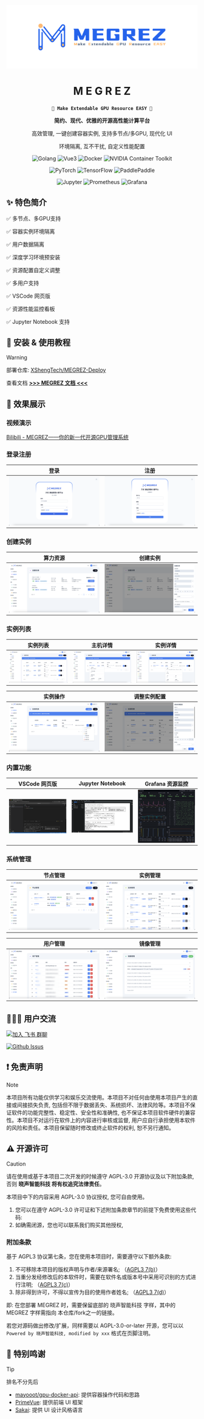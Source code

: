 <div align="center">

![MEGREZ](assets/logo.png)

# M E G R E Z

**`🌈 Make Extendable GPU Resource EASY 🚀`**

**简约、现代、优雅的开源高性能计算平台**

高效管理, 一键创建容器实例, 支持多节点/多GPU, 现代化 UI

环境隔离, 互不干扰, 自定义性能配置

![Golang](https://img.shields.io/badge/Golang-1.23.4-blue?style=flat-square&logo=go) ![Vue3](https://img.shields.io/badge/Vue-3.4-green?style=flat-square&logo=vue.js) ![Docker](https://img.shields.io/badge/Docker-27.3.1-blue?style=flat-square&logo=docker) ![NVIDIA Container Toolkit](https://img.shields.io/badge/NVIDIA_Container_Toolkit-1.17.3-76B900?style=flat-square&logo=nvidia)

![PyTorch](https://img.shields.io/badge/PyTorch-555?style=flat-square&logo=pytorch) ![TensorFlow](https://img.shields.io/badge/TensorFlow-555?style=flat-square&logo=tensorflow) ![PaddlePaddle](https://img.shields.io/badge/PaddlePaddle-555?style=flat-square&logo=paddlepaddle)

![Jupyter](https://img.shields.io/badge/Jupyter-555?style=flat-square&logo=jupyter) ![Prometheus](https://img.shields.io/badge/Prometheus-555?style=flat-square&logo=prometheus) ![Grafana](https://img.shields.io/badge/Grafana-555?style=flat-square&logo=grafana)

</div>

## ✨ 特色简介

✅ 多节点、多GPU支持

✅ 容器实例环境隔离

✅ 用户数据隔离

✅ 深度学习环境预安装

✅ 资源配置自定义调整

✅ 多用户支持

✅ VSCode 网页版

✅ 资源性能监控看板

✅ Jupyter Notebook 支持


## 📝 安装 & 使用教程

> [!WARNING]
> 部署仓库: [XShengTech/MEGREZ-Deploy](https://github.com/XShengTech/MEGREZ-Deploy)
> 
> 查看文档 [**>>> MEGREZ 文档 <<<**](http://docs.megrez.xsheng-ai.com/)


## 📌 效果展示

### 视频演示

[Bilibili - MEGREZ——你的新一代开源GPU管理系统](https://www.bilibili.com/video/BV1EnfWY9ECC/)

### 登录注册

|           登录            |              注册              |
| :-----------------------: | :----------------------------: |
| ![登录](assets/login.png) | ![注册](assets/registered.png) |

### 创建实例

| 算力资源                                | 创建实例                          |
| --------------------------------------- | --------------------------------- |
| ![创建实例](assets/create_instance.png) | ![](assets/create_instance_2.png) |

### 实例列表

| 实例列表                              | 主机详情                             | 实例详情                               |
| ------------------------------------- | ------------------------------------ | -------------------------------------- |
| ![实例列表](assets/instance_list.jpg) | ![](assets/instance_list_detail.png) | ![](assets/instance_list_detail_1.png) |

| 实例操作                               | 调整实例配置                                |
| -------------------------------------- | ------------------------------------------- |
| ![](assets/instance_list_detail_2.png) | ![修改实例列表](assets/change_instance.png) |

### 内置功能

| VSCode 网页版                                        | Jupyter Notebook                                 | Grafana 资源监控                 |
| ---------------------------------------------------- | ----------------------------------------------- | -------------------------------- |
| ![image-20250116010708107](./assets/code-server.png) | ![Jupyter NoteBook](./assets/juper-notebook.png) | ![Grafana](./assets/grafana.png) |

### 系统管理

| 节点管理                                              | 实例管理                                |
| ----------------------------------------------------- | --------------------------------------- |
| ![image-20241230213147587](./assets/node-manager.png) | ![实例管理](assets/instance_manage.png) |

| 用户管理                              | 镜像管理                                               |
| ------------------------------------- | ------------------------------------------------------ |
| ![用户管理](assets/people_manage.png) | ![image-20241230213238801](./assets/image-manager.png) |



## 🙋🏻‍♂️ 用户交流

[![加入 飞书 群聊](https://img.shields.io/badge/加入飞书群聊-MEGREZ-2D5CF6?style=flat-square&logo=feishu)](https://applink.feishu.cn/client/chat/chatter/add_by_link?link_token=162v2304-4020-4c0a-af96-2b3caa5d4da6)

[![Github Issus](https://img.shields.io/github/issues/XShengTech/MEGREZ?style=flat-square&logo=github)](https://github.com/XShengTech/MEGREZ/issues)


## ❗️ 免责声明

> [!NOTE]
> 本项目所有功能仅供学习和娱乐交流使用。本项目不对任何由使用本项目产生的直接或间接损失负责, 包括但不限于数据丢失、系统损坏、法律风险等。本项目不保证软件的功能完整性、稳定性、安全性和准确性, 也不保证本项目软件硬件的兼容性。本项目不对运行在软件上的内容进行审核或监督, 用户应自行承担使用本软件的风险和责任。本项目保留随时修改或终止软件的权利, 恕不另行通知。



## ⚠️ 开源许可

> [!CAUTION]
> 请在使用或基于本项目二次开发的时候遵守 AGPL-3.0 开源协议及以下附加条款, 否则 **晓声智能科技 将有权追究法律责任**。

本项目中下的内容采用 AGPL-3.0 协议授权, 您可自由使用。

1. 您可以在遵守 AGPL-3.0 许可证和下述附加条款章节的前提下免费使用这些代码:
2. 如确需闭源，您也可以联系我们购买其他授权,

### 附加条款

基于 AGPL3 协议第七条，您在使用本项目时，需要遵守以下额外条款:

1. 不可移除本项目的版权声明与作者/来源署名; （[AGPL3 7(b)](LICENSE#L356)）
2. 当重分发经修改后的本软件时，需要在软件名或版本号中采用可识别的方式进行注明; （[AGPL3 7(c)](LICENSE#L360)）
3. 除非得到许可，不得以宣传为目的使用作者姓名; （[AGPL3 7(d)](LICENSE#364)）

即:
在您部署 MEGREZ 时，需要保留底部的 晓声智能科技 字样，其中的 MEGREZ 字样需指向 本仓库/fork之一的链接。



若您对源码做出修改/扩展，同样需要以 AGPL-3.0-or-later 开源，您可以以 `Powered by 晓声智能科技, modified by xxx` 格式在页脚注明。



## 🙏 特别鸣谢

> [!TIP]
> 排名不分先后

* [mayooot/gpu-docker-api](https://github.com/mayooot/gpu-docker-api): 提供容器操作代码和思路
* [PrimeVue](https://primevue.org/): 提供前端 UI 框架
* [Sakai](https://github.com/primefaces/sakai-vue): 提供 UI 设计风格语言
